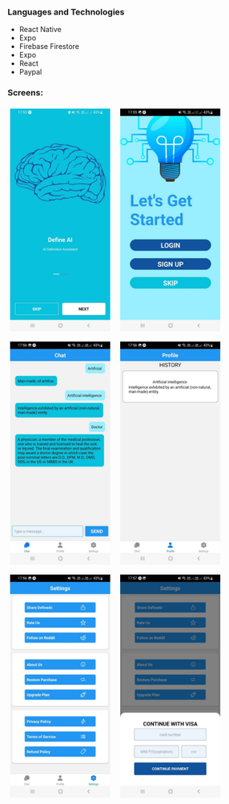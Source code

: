 ### Languages and Technologies

- React Native
- Expo
- Firebase Firestore
- Expo
- React
- Paypal

### Screens:

<p style="display: flex; gap: 10px; flex-wrap: wrap;">
  <img src="./assets/splash_screen.jpg" alt="Splash Screen" width="200" style="float: left; margin: 5px;" />
  <img src="./assets/start_screen.jpg" alt="Start Screen" width="200" style="float: left; margin: 5px;" />
  <img src="./assets/main_screen.jpg" alt="Main Screen" width="200" style="float: left; margin: 5px;" />
  <img src="./assets/profile_screen.jpg" alt="Profile Screen" width="200" style="float: left; margin: 5px;" />
  <img src="./assets/settings_screen.jpg" alt="Settings Screen" width="200" style="float: left; margin: 5px;" />
  <img src="./assets/subscribe_screen.jpg" alt="Subscribe Screen" width="200" style="float: left; margin: 5px;" />
</p>
